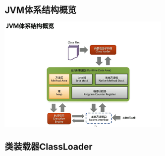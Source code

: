 # JVM体系结构概览

![image-20210630002046291](JVM.assets/image-20210630002046291.png)

# 类装载器ClassLoader







